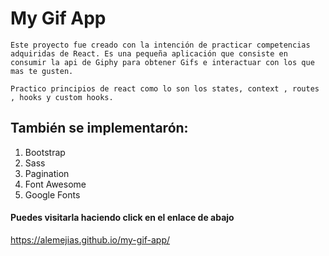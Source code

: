 # My Gif App

    Este proyecto fue creado con la intención de practicar competencias adquiridas de React. Es una pequeña aplicación que consiste en consumir la api de Giphy para obtener Gifs e interactuar con los que mas te gusten.

    Practico principios de react como lo son los states, context , routes , hooks y custom hooks. 

## También se implementarón:

1) Bootstrap
2) Sass
3) Pagination
4) Font Awesome
5) Google Fonts


#### Puedes visitarla haciendo click en el enlace de abajo
https://alemejias.github.io/my-gif-app/
